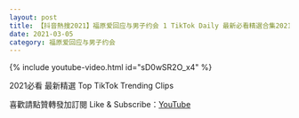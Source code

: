 ```yaml
---
layout: post
title: 【抖音熱搜2021】福原爱回应与男子约会 1 TikTok Daily 最新必看精選合集2021 03 05
date: 2021-03-05
category: 福原爱回应与男子约会
---
```


{% include youtube-video.html id="sD0wSR2O_x4" %}

2021必看 最新精選 Top TikTok Trending Clips

喜歡請點贊轉發加訂閱 Like & Subscribe：[YouTube](https://www.youtube.com/channel/UCAoR7VcanIPd04uEq_GIylA/videos)

